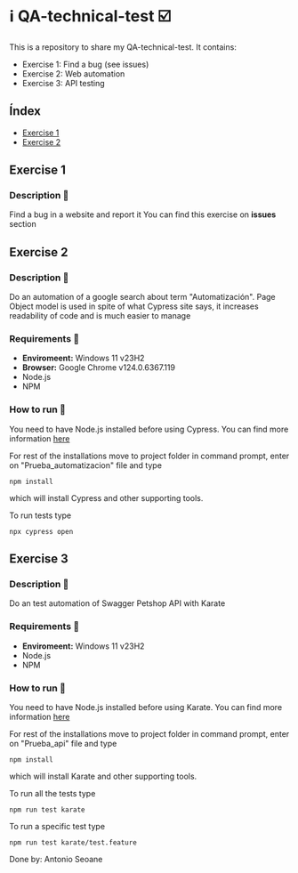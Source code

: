 # ℹ️ QA-technical-test ☑️

This is a repository to share my QA-technical-test. It contains:
- Exercise 1: Find a bug (see issues)
- Exercise 2: Web automation
- Exercise 3: API testing

## Índex 
- [Exercise 1](#exercise-1) 
- [Exercise 2](#exercise-2) 

## Exercise 1
### Description 📖
Find a bug in a website and report it
You can find this exercise on **issues** section

## Exercise 2
### Description 📖
Do an automation of a google search about term "Automatización".
Page Object model is used in spite of what Cypress site says, it increases readability of code and is much easier to manage


### Requirements 🧰

- **Enviromeent:** Windows 11  v23H2
- **Browser:** Google Chrome v124.0.6367.119
- Node.js
- NPM
  
### How to run 🎯
You need to have Node.js installed before using Cypress. You can find more information [here](https://nodejs.org/en/learn/getting-started/how-to-install-nodejs)

For rest of the installations move to project folder in command prompt, enter on "Prueba_automatizacion" file and type

    npm install

which will install Cypress and other supporting tools.

To run tests type

    npx cypress open 

## Exercise 3
### Description 📖
Do an test automation of Swagger Petshop API with Karate 

### Requirements 🧰

- **Enviromeent:** Windows 11 v23H2
- Node.js
- NPM
  
### How to run 🎯

You need to have Node.js installed before using Karate. You can find more information [here](https://nodejs.org/en/learn/getting-started/how-to-install-nodejs)

For rest of the installations move to project folder in command prompt, enter on "Prueba_api" file  and type

    npm install

which will install Karate and other supporting tools.

To run all the tests type

    npm run test karate

To run a specific test type

    npm run test karate/test.feature


Done by: Antonio Seoane
